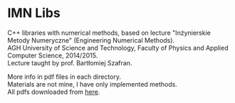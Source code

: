 # IMN Libs #

C++ libraries with numerical methods, based on lecture "Inżynierskie Metody Numeryczne" (Engineering Numerical Methods).  
AGH University of Science and Technology, Faculty of Physics and Applied Computer Science, 2014/2015.  
Lecture taught by prof. Bartłomiej Szafran.
  
More info in pdf files in each directory.  
Materials are not mine, I have only implemented methods.  
All pdfs downloaded from [here](http://galaxy.agh.edu.pl/~dzebrow/).